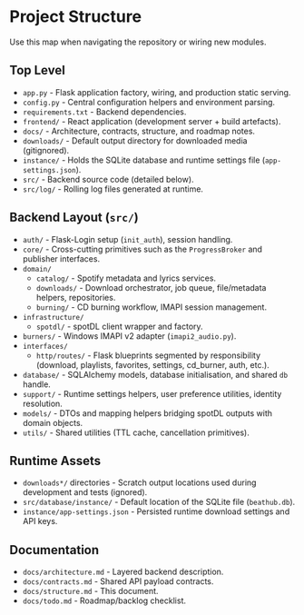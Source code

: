 ﻿# Project Structure

Use this map when navigating the repository or wiring new modules.

## Top Level

- `app.py` - Flask application factory, wiring, and production static serving.
- `config.py` - Central configuration helpers and environment parsing.
- `requirements.txt` - Backend dependencies.
- `frontend/` - React application (development server + build artefacts).
- `docs/` - Architecture, contracts, structure, and roadmap notes.
- `downloads/` - Default output directory for downloaded media (gitignored).
- `instance/` - Holds the SQLite database and runtime settings file (`app-settings.json`).
- `src/` - Backend source code (detailed below).
- `src/log/` - Rolling log files generated at runtime.

## Backend Layout (`src/`)

- `auth/` - Flask-Login setup (`init_auth`), session handling.
- `core/` - Cross-cutting primitives such as the `ProgressBroker` and publisher interfaces.
- `domain/`
  - `catalog/` - Spotify metadata and lyrics services.
  - `downloads/` - Download orchestrator, job queue, file/metadata helpers, repositories.
  - `burning/` - CD burning workflow, IMAPI session management.
- `infrastructure/`
  - `spotdl/` - spotDL client wrapper and factory.
- `burners/` - Windows IMAPI v2 adapter (`imapi2_audio.py`).
- `interfaces/`
  - `http/routes/` - Flask blueprints segmented by responsibility (download, playlists, favorites, settings, cd_burner, auth, etc.).
- `database/` - SQLAlchemy models, database initialisation, and shared `db` handle.
- `support/` - Runtime settings helpers, user preference utilities, identity resolution.
- `models/` - DTOs and mapping helpers bridging spotDL outputs with domain objects.
- `utils/` - Shared utilities (TTL cache, cancellation primitives).

## Runtime Assets

- `downloads*/` directories - Scratch output locations used during development and tests (ignored).
- `src/database/instance/` - Default location of the SQLite file (`beathub.db`).
- `instance/app-settings.json` - Persisted runtime download settings and API keys.

## Documentation

- `docs/architecture.md` - Layered backend description.
- `docs/contracts.md` - Shared API payload contracts.
- `docs/structure.md` - This document.
- `docs/todo.md` - Roadmap/backlog checklist.
